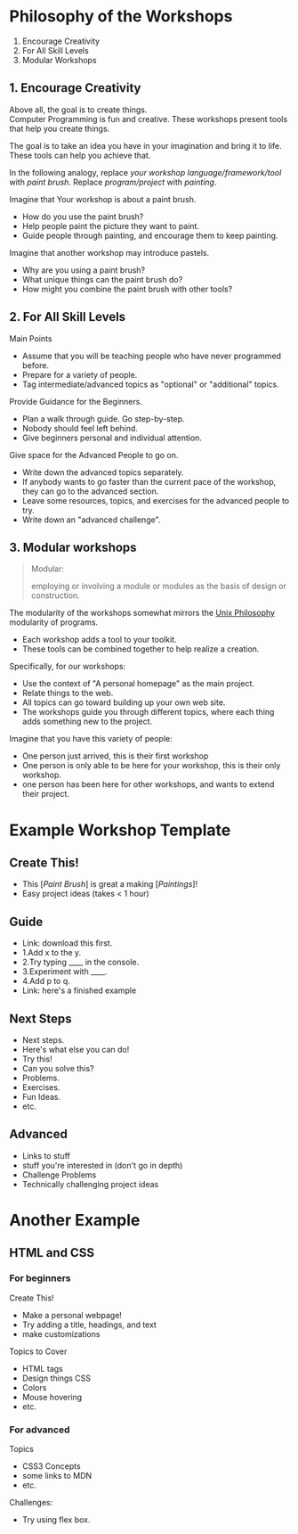 






# Philosophy of the Workshops

1. Encourage Creativity
2. For All Skill Levels
3. Modular Workshops


## 1. Encourage Creativity

Above all, the goal is to create things.  
Computer Programming is fun and creative.
These workshops present tools that help you create things.

The goal is to take an idea you have in your imagination and bring it to life.
These tools can help you achieve that.

In the following analogy, replace *your workshop language/framework/tool* with 
*paint brush*.  Replace *program/project* with *painting*.


Imagine that Your workshop is about a paint brush.
- How do you use the paint brush?
- Help people paint the picture they want to paint.
- Guide people through painting, and encourage them to keep painting.


Imagine that another workshop may introduce pastels.
- Why are you using a paint brush?
- What unique things can the paint brush do?
- How might you combine the paint brush with other tools?



## 2. For All Skill Levels

Main Points

- Assume that you will be teaching people who have never programmed before.
- Prepare for a variety of people.
- Tag intermediate/advanced topics as "optional" or "additional" topics.


Provide Guidance for the Beginners.

- Plan a walk through guide.  Go step-by-step.
- Nobody should feel left behind.
- Give beginners personal and individual attention.



Give space for the Advanced People to go on.

- Write down the advanced topics separately.
- If anybody wants to go faster than the current pace of the workshop, they can go to the advanced section.
- Leave some resources, topics, and exercises for the advanced people to try.
- Write down an "advanced challenge".






## 3. Modular workshops 

> Modular:
>
> employing or involving a module or modules as the basis of design or construction.



The modularity of the workshops somewhat mirrors the [Unix Philosophy](https://en.wikipedia.org/wiki/Unix_philosophy) modularity of programs.

- Each workshop adds a tool to your toolkit.
- These tools can be combined together to help realize a creation.


Specifically, for our workshops:

- Use the context of "A personal homepage" as the main project.
- Relate things to the web.
- All topics can go toward building up your own web site.
- The workshops guide you through different topics, where each thing adds something new to the project.


Imagine that you have this variety of people:
- One person just arrived, this is their first workshop
- One person is only able to be here for your workshop, this is their only workshop.
- one person has been here for other workshops, and wants to extend their project.











# Example Workshop Template

## Create This!

- This [*Paint Brush*] is great a making [*Paintings*]!
- Easy project ideas (takes < 1 hour)

## Guide

- Link: download this first.
- 1.Add x to the y.
- 2.Try typing ____ in the console.
- 3.Experiment with ____.
- 4.Add p to q.
- Link: here's a finished example


## Next Steps

- Next steps.
- Here's what else you can do!
- Try this!
- Can you solve this?
- Problems.
- Exercises.
- Fun Ideas.
- etc.


## Advanced

- Links to stuff
- stuff you're interested in (don't go in depth)
- Challenge Problems
- Technically challenging project ideas







# Another Example 

## HTML and CSS

### For beginners

Create This!
- Make a personal webpage!
- Try adding a title, headings, and text
- make customizations


Topics to Cover
- HTML tags
- Design things CSS
- Colors
- Mouse hovering
- etc.


### For advanced

Topics
- CSS3 Concepts
- some links to MDN 
- etc.

Challenges:
- Try using flex box.

